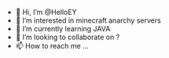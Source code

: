 - 👋 Hi, I’m @HelloEY
- 👀 I’m interested in minecraft anarchy servers
- 🌱 I’m currently learning JAVA
- 💞️ I’m looking to collaborate on ?
- 📫 How to reach me ...

<!---
HelloEY/HelloEY is a ✨ special ✨ repository because its `README.md` (this file) appears on your GitHub profile.
You can click the Preview link to take a look at your changes.
--->
